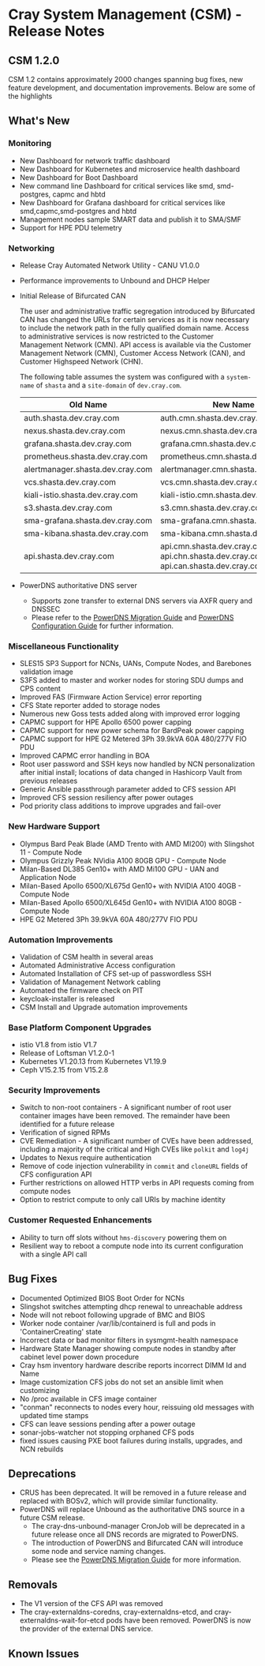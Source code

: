 # Cray System Management (CSM) - Release Notes

## CSM 1.2.0
CSM 1.2 contains approximately 2000 changes spanning bug fixes, new feature development, and documentation improvements. Below are some of the highlights

## What's New

### Monitoring
* New Dashboard for network traffic dashboard
* New Dashboard for Kubernetes and microservice health dashboard
* New Dashboard for Boot Dashboard
* New command line Dashboard for critical services like smd, smd-postgres, capmc and hbtd
* New Dashboard for Grafana dashboard for critical services like smd,capmc,smd-postgres and hbtd
* Management nodes sample SMART data and publish it to SMA/SMF
* Support for HPE PDU telemetry

### Networking
* Release Cray Automated Network Utility - CANU V1.0.0
* Performance improvements to Unbound and DHCP Helper
* Initial Release of Bifurcated CAN

  The user and administrative traffic segregation introduced by Bifurcated CAN has changed the URLs for certain services as it is now necessary to include the network path in the fully qualified domain name. Access to administrative services is now restricted to the Customer Management Network (CMN). API access is available via the Customer Management Network (CMN), Customer Access Network (CAN), and Customer Highspeed Network (CHN).

  The following table assumes the system was configured with a `system-name` of `shasta` and a `site-domain` of `dev.cray.com`.

  | Old Name                         | New Name                                |
  |----------------------------------|-----------------------------------------|
  | auth.shasta.dev.cray.com         | auth.cmn.shasta.dev.cray.com            |
  | nexus.shasta.dev.cray.com        | nexus.cmn.shasta.dev.cray.com           |
  | grafana.shasta.dev.cray.com      | grafana.cmn.shasta.dev.cray.com         |
  | prometheus.shasta.dev.cray.com   | prometheus.cmn.shasta.dev.cray.com      |
  | alertmanager.shasta.dev.cray.com | alertmanager.cmn.shasta.dev.cray.com    |
  | vcs.shasta.dev.cray.com          | vcs.cmn.shasta.dev.cray.com             |
  | kiali-istio.shasta.dev.cray.com  | kiali-istio.cmn.shasta.dev.cray.com     |
  | s3.shasta.dev.cray.com           | s3.cmn.shasta.dev.cray.com              |
  | sma-grafana.shasta.dev.cray.com  | sma-grafana.cmn.shasta.dev.cray.com     |
  | sma-kibana.shasta.dev.cray.com   | sma-kibana.cmn.shasta.dev.cray.com      |
  | api.shasta.dev.cray.com          | api.cmn.shasta.dev.cray.com<br>api.chn.shasta.dev.cray.com<br>api.can.shasta.dev.cray.com |

* PowerDNS authoritative DNS server
  * Supports zone transfer to external DNS servers via AXFR query and DNSSEC
  * Please refer to the [PowerDNS Migration Guide](./operations/network/dns/PowerDNS_migration.md) and [PowerDNS Configuration Guide](./operations/network/dns/PowerDNS_Configuration.md) for further information.

### Miscellaneous Functionality
* SLES15 SP3 Support for NCNs, UANs, Compute Nodes, and Barebones validation image
* S3FS added to master and worker nodes for storing SDU dumps and CPS content
* Improved FAS (Firmware Action Service) error reporting
* CFS State reporter added to storage nodes
* Numerous new Goss tests added along with improved error logging
* CAPMC support for HPE Apollo 6500 power capping
* CAPMC support for new power schema for BardPeak power capping
* CAPMC support for HPE G2 Metered 3Ph 39.9kVA 60A 480/277V FIO PDU
* Improved CAPMC error handling in BOA 
* Root user password and SSH keys now handled by NCN personalization after initial install; locations of data changed in Hashicorp Vault from previous releases
* Generic Ansible passthrough parameter added to CFS session API
* Improved CFS session resiliency after power outages
* Pod priority class additions to improve upgrades and fail-over

### New Hardware Support
* Olympus Bard Peak Blade (AMD Trento with AMD MI200) with Slingshot 11 - Compute Node
* Olympus Grizzly Peak NVidia A100 80GB GPU - Compute Node
* Milan-Based DL385 Gen10+ with AMD Mi100 GPU - UAN and Application Node
* Milan-Based Apollo 6500/XL675d Gen10+ with NVIDIA A100 40GB - Compute Node
* Milan-Based Apollo 6500/XL645d Gen10+ with NVIDIA A100 80GB - Compute Node
* HPE G2 Metered 3Ph 39.9kVA 60A 480/277V FIO PDU

### Automation Improvements
* Validation of CSM health in several areas
* Automated Administrative Access configuration
* Automated Installation of CFS set-up of passwordless SSH
* Validation of Management Network cabling
* Automated the firmware check on PIT
* keycloak-installer is released
* CSM Install and Upgrade automation improvements

### Base Platform Component Upgrades
* istio V1.8 from istio V1.7
* Release of Loftsman V1.2.0-1
* Kubernetes V1.20.13 from Kubernetes V1.19.9
* Ceph V15.2.15 from V15.2.8

### Security Improvements
* Switch to non-root containers - A significant number of root user container images have been removed. The remainder have been identified for a future release
* Verification of signed RPMs
* CVE Remediation - A significant number of CVEs have been addressed, including a majority of the critical and High CVEs like `polkit` and `log4j`
* Updates to Nexus require authentication
* Remove of code injection vulnerability in `commit` and `cloneURL` fields of CFS configuration API
* Further restrictions on allowed HTTP verbs in API requests coming from compute nodes
* Option to restrict compute to only call URIs by machine identity

### Customer Requested Enhancements
* Ability to turn off slots without `hms-discovery` powering them on
* Resilient way to reboot a compute node into its current configuration with a single API call

## Bug Fixes
* Documented Optimized BIOS Boot Order for NCNs
* Slingshot switches attempting dhcp renewal to unreachable address
* Node will not reboot following upgrade of BMC and BIOS
* Worker node container /var/lib/containerd is full and pods in 'ContainerCreating' state
* Incorrect data or bad monitor filters in sysmgmt-health namespace
* Hardware State Manager showing compute nodes in standby after cabinet level power down procedure
* Cray hsm inventory hardware describe reports incorrect DIMM Id and Name
* Image customization CFS jobs do not set an ansible limit when customizing
* No /proc available in CFS image container
* "conman" reconnects to nodes every hour, reissuing old messages with updated time stamps
* CFS can leave sessions pending after a power outage
* sonar-jobs-watcher not stopping orphaned CFS pods
* fixed issues causing PXE boot failures during installs, upgrades, and NCN rebuilds

## Deprecations
* CRUS has been deprecated. It will be removed in a future release and replaced with BOSv2, which will provide similar functionality.
* PowerDNS will replace Unbound as the authoritative DNS source in a future CSM release.
  * The cray-dns-unbound-manager CronJob will be deprecated in a future release once all DNS records are migrated to PowerDNS.
  * The introduction of PowerDNS and Bifurcated CAN will introduce some node and service naming changes.
  * Please see the [PowerDNS Migration Guide](./operations/network/dns/PowerDNS_migration.md) for more information.
## Removals
* The V1 version of the CFS API was removed
* The cray-externaldns-coredns, cray-externaldns-etcd, and cray-externaldns-wait-for-etcd pods have been removed. PowerDNS is now the provider of the external DNS service.

## Known Issues
